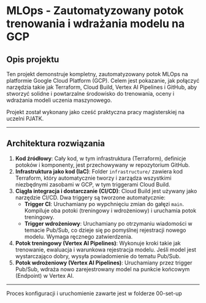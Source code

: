 # MLOps - Zautomatyzowany potok trenowania i wdrażania modelu na GCP

## Opis projektu

Ten projekt demonstruje kompletny, zautomatyzowany potok MLOps na platformie Google Cloud Platform (GCP). Celem jest pokazanie, jak połączyć narzędzia takie jak Terraform, Cloud Build, Vertex AI Pipelines i GitHub, aby stworzyć solidne i powtarzalne środowisko do trenowania, oceny i wdrażania modeli uczenia maszynowego.

Projekt został wykonany jako cześć praktyczna pracy magisterskiej na uczelni PJATK. 

---

## Architektura rozwiązania

1.  **Kod źródłowy**: Cały kod, w tym infrastruktura (Terraform), definicje potoków i komponenty, jest przechowywany w repozytorium GitHub.
2.  **Infrastruktura jako kod (IaC)**: Folder `infrastructure/` zawiera kod Terraform, który automatycznie tworzy i zarządza wszystkimi niezbędnymi zasobami w GCP, w tym triggerami Cloud Build.
3.  **Ciągła integracja i dostarczanie (CI/CD)**: Cloud Build jest używany jako narzędzie CI/CD. Dwa triggery są tworzone automatycznie:
    * **Trigger CI**: Uruchamiany po wypchnięciu zmian do gałęzi `main`. Kompiluje oba potoki (treningowy i wdrożeniowy) i uruchamia potok treningowy.
    * **Trigger wdrożeniowy**: Uruchamiany po otrzymaniu wiadomości w temacie Pub/Sub, co dzieje się po pomyślnej rejestracji nowego modelu. Wymaga ręcznego zatwierdzenia.
4.  **Potok treningowy (Vertex AI Pipelines)**: Wykonuje kroki takie jak trenowanie, ewaluacja i warunkowa rejestracja modelu. Jeśli model jest wystarczająco dobry, wysyła powiadomienie do tematu Pub/Sub.
5.  **Potok wdrożeniowy (Vertex AI Pipelines)**: Uruchamiany przez trigger Pub/Sub, wdraża nowo zarejestrowany model na punkcie końcowym (Endpoint) w Vertex AI.

---
Proces konfiguracji i uruchomienie zawarte jest w folderze 00-set-up